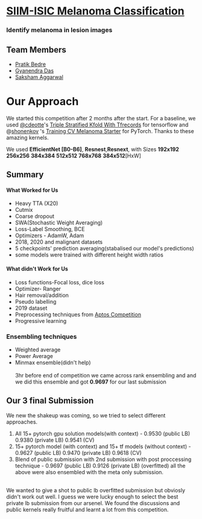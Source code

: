 # [SIIM-ISIC Melanoma Classification](https://www.kaggle.com/c/siim-isic-melanoma-classification) 

### Identify melanoma in lesion images

## Team Members

- [Pratik Bedre](https://www.kaggle.com/cdeotte)
- [Gyanendra Das](https://github.com/Luckygyana)
- [Saksham Aggarwal](https://github.com/saksham20aggarwal)

# Our Approach

We started this competition after 2 months after the start. For a baseline, we used [@cdeotte](https://www.kaggle.com/cdeotte)'s [Triple Stratified Kfold With Tfrecords](https://www.kaggle.com/cdeotte/triple-stratified-kfold-with-tfrecords) for tensorflow and @[shonenkov](https://www.kaggle.com/shonenkov) 's [Training CV Melanoma Starter](https://www.kaggle.com/shonenkov/training-cv-melanoma-starter) for PyTorch.
Thanks to these amazing kernels.

We used **EfficientNet [B0-B6]**, **Resnest**,**Resnext**, with Sizes **192x192** **256x256** **384x384** **512x512** **768x768** **384x512**[HxW]

## Summary

#### What Worked for Us

- Heavy TTA (X20)
- Cutmix
- Coarse dropout
- SWA(Stochastic Weight Averaging)
- Loss-Label Smoothing, BCE
- Optimizers - AdamW, Adam
- 2018, 2020 and malignant datasets
- 5 checkpoints' prediction averaging(stabalised our model's predictions)
- some models were trained with different height width ratios

#### What didn't Work for Us

- Loss functions-Focal loss, dice loss
- Optimizer- Ranger
- Hair removal/addition
- Pseudo labelling
- 2019 dataset
- Preprocessing techniques from [Aptos Competition](https://www.kaggle.com/c/aptos2019-blindness-detection)
- Progressive learning

### Ensembling techniques

- Weighted average
- Power Average
- Minmax ensemble(didn't help)<br>
<br>3hr before end of competition we came across rank ensembling and and we did this ensemble and got **0.9697** for our last submission

## Our 3 final Submission

We new the shakeup was coming, so we tried to select different approaches.

1.  All 15+ pytorch gpu solution models(with context) - 0.9530 (public LB) 0.9380 (private LB) 0.9541 (CV)
2.  15+ pytorch model (with context) and 15+ tf models (without context) - 0.9627 (public LB) 0.9470 (private LB) 0.9618 (CV)
3.  Blend of public submission with 2nd submission with post proccessing technique - 0.9697 (public LB) 0.9126 (private LB) (overfitted)
all the above were also ensembled with the meta only submission.
<br>
    We wanted to give a shot to public lb overfitted submission but obviosly didn't work out well.
    I guess we were lucky enough to select the best private lb submission from our arsenel.
    We found the discussions and public kernels really fruitful and learnt a lot from this competition.

